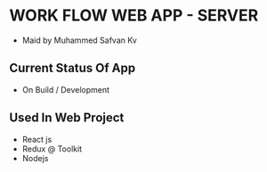 # WORK FLOW WEB APP - SERVER

- Maid by Muhammed Safvan Kv

## Current Status Of App

- On Build / Development

## Used In Web Project

- React js
- Redux @ Toolkit
- Nodejs